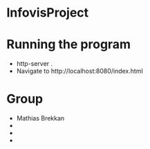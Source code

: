 # InfovisProject

# Running the program
 - http-server .
 - Navigate to http://localhost:8080/index.html

# Group
 - Mathias Brekkan
 -
 -
 -